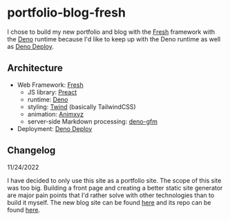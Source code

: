 # portfolio-blog-fresh
I chose to build my new portfolio and blog with the [Fresh](https://fresh.deno.dev/) framework with the [Deno](https://deno.land/) runtime because I'd like to keep up with the Deno runtime as well as [Deno Deploy](https://deno.com/deploy).

## Architecture

- Web Framework: [Fresh](https://fresh.deno.dev/)
    - JS library: [Preact](https://preactjs.com/)
    - runtime: [Deno](https://deno.land/)
    - styling: [Twind](https://twind.dev/) (basically TailwindCSS)
    - animation: [Animxyz](https://animxyz.com/)
    - server-side Markdown processing: [deno-gfm](https://github.com/lucacasonato/deno-gfm)
- Deployment: [Deno Deploy](https://deno.com/deploy)

## Changelog

11/24/2022

I have decided to only use this site as a portfolio site.
The scope of this site was too big.
Building a front page and creating a better static site generator are major pain points that I'd rather solve with other technologies than to build it myself.
The new blog site can be found [here](https://tieje.github.io/) and its repo can be found [here](https://github.com/tieje/tieje.github.io).
